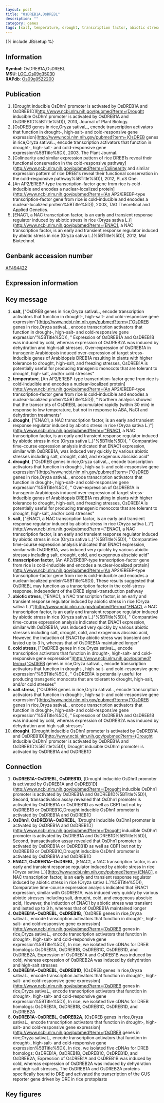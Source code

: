 ```yaml
---
layout: post
title: "OsDREB1A,OsDREBL"
description: ""
category: genes
tags: [salt, temperature, drought, transcription factor, abiotic stress, cold stress, salt stress, Gene]
---
```

{% include JB/setup %}

## Information
__Symbol__: OsDREB1A,OsDREBL  
__MSU__: [LOC_Os09g35030](http://rice.plantbiology.msu.edu/cgi-bin/ORF_infopage.cgi?orf=LOC_Os09g35030)  
__RAPdb__: [Os09g0522200](http://rapdb.dna.affrc.go.jp/viewer/gbrowse_details/irgsp1?name=Os09g0522200)  

## Publication
1. [Drought inducible OsDhn1 promoter is activated by OsDREB1A and OsDREB1D](http://www.ncbi.nlm.nih.gov/pubmed?term=(Drought inducible OsDhn1 promoter is activated by OsDREB1A and OsDREB1D%5BTitle%5D)), 2013, Journal of Plant Biology.
2. [OsDREB genes in rice,Oryza sativaL., encode transcription activators that function in drought-, high-salt- and cold-responsive gene expression](http://www.ncbi.nlm.nih.gov/pubmed?term=(OsDREB genes in rice,Oryza sativaL., encode transcription activators that function in drought-, high-salt- and cold-responsive gene expression%5BTitle%5D)), 2003, The Plant Journal.
3. [Colinearity and similar expression pattern of rice DREB1s reveal their functional conservation in the cold-responsive pathway](http://www.ncbi.nlm.nih.gov/pubmed?term=(Colinearity and similar expression pattern of rice DREB1s reveal their functional conservation in the cold-responsive pathway%5BTitle%5D)), 2012, PLoS One.
4. [An AP2/EREBP-type transcription-factor gene from rice is cold-inducible and encodes a nuclear-localized protein](http://www.ncbi.nlm.nih.gov/pubmed?term=(An AP2/EREBP-type transcription-factor gene from rice is cold-inducible and encodes a nuclear-localized protein%5BTitle%5D)), 2003, TAG Theoretical and Applied Genetics.
5. [ENAC1, a NAC transcription factor, is an early and transient response regulator induced by abiotic stress in rice (Oryza sativa L.)](http://www.ncbi.nlm.nih.gov/pubmed?term=(ENAC1, a NAC transcription factor, is an early and transient response regulator induced by abiotic stress in rice (Oryza sativa L.)%5BTitle%5D)), 2012, Mol Biotechnol.

## Genbank accession number
[AF494422](http://www.ncbi.nlm.nih.gov/nuccore/AF494422)

## Expression information

## Key message
1. __salt__, ["OsDREB genes in rice,Oryza sativaL., encode transcription activators that function in drought-, high-salt- and cold-responsive gene expression"](http://www.ncbi.nlm.nih.gov/pubmed?term=("OsDREB genes in rice,Oryza sativaL., encode transcription activators that function in drought-, high-salt- and cold-responsive gene expression"%5BTitle%5D)), " Expression of OsDREB1A and OsDREB1B was induced by cold, whereas expression of OsDREB2A was induced by dehydration and high-salt stresses, Over-expression of OsDREB1A in transgenic Arabidopsis induced over-expression of target stress-inducible genes of Arabidopsis DREB1A resulting in plants with higher tolerance to drought, high-salt, and freezing stresses, OsDREB1A is potentially useful for producing transgenic monocots that are tolerant to drought, high-salt, and/or cold stresses"
2. __temperature__, [An AP2/EREBP-type transcription-factor gene from rice is cold-inducible and encodes a nuclear-localized protein](http://www.ncbi.nlm.nih.gov/pubmed?term=(An AP2/EREBP-type transcription-factor gene from rice is cold-inducible and encodes a nuclear-localized protein%5BTitle%5D)), " Northern analysis showed that the transcripts of OsDREBL accumulated rapidly (within 30 min) in response to low temperature, but not in response to ABA, NaCl and dehydration treatments"
3. __drought__, ["ENAC1, a NAC transcription factor, is an early and transient response regulator induced by abiotic stress in rice (Oryza sativa L.)"](http://www.ncbi.nlm.nih.gov/pubmed?term=("ENAC1, a NAC transcription factor, is an early and transient response regulator induced by abiotic stress in rice (Oryza sativa L.)"%5BTitle%5D)), " Comparative time-course expression analysis indicated that ENAC1 expression, similar with OsDREB1A, was induced very quickly by various abiotic stresses including salt, drought, cold, and exogenous abscisic acid"
4. __drought__, ["OsDREB genes in rice,Oryza sativaL., encode transcription activators that function in drought-, high-salt- and cold-responsive gene expression"](http://www.ncbi.nlm.nih.gov/pubmed?term=("OsDREB genes in rice,Oryza sativaL., encode transcription activators that function in drought-, high-salt- and cold-responsive gene expression"%5BTitle%5D)), " Over-expression of OsDREB1A in transgenic Arabidopsis induced over-expression of target stress-inducible genes of Arabidopsis DREB1A resulting in plants with higher tolerance to drought, high-salt, and freezing stresses, OsDREB1A is potentially useful for producing transgenic monocots that are tolerant to drought, high-salt, and/or cold stresses"
5. __salt__, ["ENAC1, a NAC transcription factor, is an early and transient response regulator induced by abiotic stress in rice (Oryza sativa L.)"](http://www.ncbi.nlm.nih.gov/pubmed?term=("ENAC1, a NAC transcription factor, is an early and transient response regulator induced by abiotic stress in rice (Oryza sativa L.)"%5BTitle%5D)), " Comparative time-course expression analysis indicated that ENAC1 expression, similar with OsDREB1A, was induced very quickly by various abiotic stresses including salt, drought, cold, and exogenous abscisic acid"
6. __transcription factor__, [An AP2/EREBP-type transcription-factor gene from rice is cold-inducible and encodes a nuclear-localized protein](http://www.ncbi.nlm.nih.gov/pubmed?term=(An AP2/EREBP-type transcription-factor gene from rice is cold-inducible and encodes a nuclear-localized protein%5BTitle%5D)),  These results suggested that OsDREBL may function as a transcription factor in the cold-stress response, independent of the DREB signal-transduction pathway
7. __abiotic stress__, ["ENAC1, a NAC transcription factor, is an early and transient response regulator induced by abiotic stress in rice (Oryza sativa L.)"](http://www.ncbi.nlm.nih.gov/pubmed?term=("ENAC1, a NAC transcription factor, is an early and transient response regulator induced by abiotic stress in rice (Oryza sativa L.)"%5BTitle%5D)), " Comparative time-course expression analysis indicated that ENAC1 expression, similar with OsDREB1A, was induced very quickly by various abiotic stresses including salt, drought, cold, and exogenous abscisic acid, However, the induction of ENAC1 by abiotic stress was transient and lasted up to 3 h, whereas that of OsDREB1A maintained longer"
8. __cold stress__, ["OsDREB genes in rice,Oryza sativaL., encode transcription activators that function in drought-, high-salt- and cold-responsive gene expression"](http://www.ncbi.nlm.nih.gov/pubmed?term=("OsDREB genes in rice,Oryza sativaL., encode transcription activators that function in drought-, high-salt- and cold-responsive gene expression"%5BTitle%5D)), " OsDREB1A is potentially useful for producing transgenic monocots that are tolerant to drought, high-salt, and/or cold stresses"
9. __salt stress__, ["OsDREB genes in rice,Oryza sativaL., encode transcription activators that function in drought-, high-salt- and cold-responsive gene expression"](http://www.ncbi.nlm.nih.gov/pubmed?term=("OsDREB genes in rice,Oryza sativaL., encode transcription activators that function in drought-, high-salt- and cold-responsive gene expression"%5BTitle%5D)), " Expression of OsDREB1A and OsDREB1B was induced by cold, whereas expression of OsDREB2A was induced by dehydration and high-salt stresses"
10. __drought__, [Drought inducible OsDhn1 promoter is activated by OsDREB1A and OsDREB1D](http://www.ncbi.nlm.nih.gov/pubmed?term=(Drought inducible OsDhn1 promoter is activated by OsDREB1A and OsDREB1D%5BTitle%5D)), Drought inducible OsDhn1 promoter is activated by OsDREB1A and OsDREB1D

## Connection
1. __OsDREB1A~OsDREBL__, __OsDREB1D__, [Drought inducible OsDhn1 promoter is activated by OsDREB1A and OsDREB1D](http://www.ncbi.nlm.nih.gov/pubmed?term=(Drought inducible OsDhn1 promoter is activated by OsDREB1A and OsDREB1D%5BTitle%5D)),  Second, transactivation assay revealed that OsDhn1 promoter is activated by OsDREB1A or OsDREB1D as well as CBF1 but not by OsDREB1B or OsDREB1C,Drought inducible OsDhn1 promoter is activated by OsDREB1A and OsDREB1D
2. __OsDhn1__, __OsDREB1A~OsDREBL__, [Drought inducible OsDhn1 promoter is activated by OsDREB1A and OsDREB1D](http://www.ncbi.nlm.nih.gov/pubmed?term=(Drought inducible OsDhn1 promoter is activated by OsDREB1A and OsDREB1D%5BTitle%5D)),  Second, transactivation assay revealed that OsDhn1 promoter is activated by OsDREB1A or OsDREB1D as well as CBF1 but not by OsDREB1B or OsDREB1C,Drought inducible OsDhn1 promoter is activated by OsDREB1A and OsDREB1D
3. __ENAC1__, __OsDREB1A~OsDREBL__, [ENAC1, a NAC transcription factor, is an early and transient response regulator induced by abiotic stress in rice (Oryza sativa L.)](http://www.ncbi.nlm.nih.gov/pubmed?term=(ENAC1, a NAC transcription factor, is an early and transient response regulator induced by abiotic stress in rice (Oryza sativa L.)%5BTitle%5D)),  Comparative time-course expression analysis indicated that ENAC1 expression, similar with OsDREB1A, was induced very quickly by various abiotic stresses including salt, drought, cold, and exogenous abscisic acid, However, the induction of ENAC1 by abiotic stress was transient and lasted up to 3 h, whereas that of OsDREB1A maintained longer
4. __OsDREB1A~OsDREBL__, __OsDREB1B__, [OsDREB genes in rice,Oryza sativaL., encode transcription activators that function in drought-, high-salt- and cold-responsive gene expression](http://www.ncbi.nlm.nih.gov/pubmed?term=(OsDREB genes in rice,Oryza sativaL., encode transcription activators that function in drought-, high-salt- and cold-responsive gene expression%5BTitle%5D)),  In rice, we isolated five cDNAs for DREB homologs: OsDREB1A, OsDREB1B, OsDREB1C, OsDREB1D, and OsDREB2A, Expression of OsDREB1A and OsDREB1B was induced by cold, whereas expression of OsDREB2A was induced by dehydration and high-salt stresses
5. __OsDREB1A~OsDREBL__, __OsDREB1D__, [OsDREB genes in rice,Oryza sativaL., encode transcription activators that function in drought-, high-salt- and cold-responsive gene expression](http://www.ncbi.nlm.nih.gov/pubmed?term=(OsDREB genes in rice,Oryza sativaL., encode transcription activators that function in drought-, high-salt- and cold-responsive gene expression%5BTitle%5D)),  In rice, we isolated five cDNAs for DREB homologs: OsDREB1A, OsDREB1B, OsDREB1C, OsDREB1D, and OsDREB2A
6. __OsDREB1A~OsDREBL__, __OsDREB2A__, [OsDREB genes in rice,Oryza sativaL., encode transcription activators that function in drought-, high-salt- and cold-responsive gene expression](http://www.ncbi.nlm.nih.gov/pubmed?term=(OsDREB genes in rice,Oryza sativaL., encode transcription activators that function in drought-, high-salt- and cold-responsive gene expression%5BTitle%5D)),  In rice, we isolated five cDNAs for DREB homologs: OsDREB1A, OsDREB1B, OsDREB1C, OsDREB1D, and OsDREB2A, Expression of OsDREB1A and OsDREB1B was induced by cold, whereas expression of OsDREB2A was induced by dehydration and high-salt stresses, The OsDREB1A and OsDREB2A proteins specifically bound to DRE and activated the transcription of the GUS reporter gene driven by DRE in rice protoplasts

## Key figures


